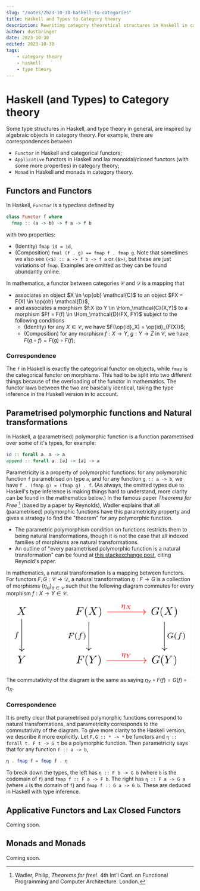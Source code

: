 ```yaml
---
slug: "/notes/2023-10-30-haskell-to-categories"
title: Haskell and Types to Category theory
description: Rewriting category theoretical structures in Haskell in category theory.
author: dustbringer
date: 2023-10-30
edited: 2023-10-30
tags:
    - category theory
    - haskell
    - type theory
---
```


# Haskell (and Types) to Category theory

Some type structures in Haskell, and type theory in general, are inspired by algebraic objects in category theory. For example, there are correspondences between
- `Functor` in Haskell and categorical functors;
- `Applicative` functors in Haskell and lax monoidal/closed functors (with some more properties) in category theory;
- `Monad` in Haskell and monads in category theory.

## Functors and Functors
In Haskell, `Functor` is a typeclass defined by
```hs
class Functor f where
  fmap :: (a -> b) -> f a -> f b
```
with two properties:
- (Identity) `fmap id = id`,
- (Composition) `fmal (f . g) == fmap f . fmap g`.
Note that sometimes we also see `(<$) :: a -> f b -> f a` or `($>)`, but these are just variations of `fmap`. Examples are omitted as they can be found abundantly online.

In mathematics, a functor between categories $\mathcal{C}$ and $\mathcal{D}$ is a mapping that
- associates an object $X \in \op{ob} \mathcal{C}$ to an object $FX = F(X) \in \op{ob} \mathcal{D}$,
- and associates a morphism $f:X \to Y \in \Hom_\mathcal{C}(X,Y)$ to a morphism $Ff = F(f) \in \Hom_\mathcal{D}(FX, FY)$ subject to the following conditions
  - (Identity) for any $X \in \mathcal{C}$, we have $F(\op{id}_X) = \op{id}_{F(X)}$;
  - (Composition) for any morphism $f:X \to Y$, $g: Y \to Z$ in $\mathcal{C}$, we have $F(g \circ f) = F(g) \circ F(f)$;


### Correspondence
The `f` in Haskell is exactly the categorical functor on objects, while `fmap` is  the categorical functor on morphisms. This had to be split into two different things because of the overloading of the functor in mathematics. The functor laws between the two are basically identical, taking the type inference in the Haskell version in to account.


## Parametrised polymorphic functions and Natural transformations

In Haskell, a (parametrised) polymorphic function is a function parametrised over some of it's types, for example:
```hs
id :: forall a. a -> a
append :: forall a. [a] -> [a] -> a
```
Parametricity is a property of polymorphic functions: for any polymorphic function `f` parametrised on type `a`, and for any function `g :: a -> b`, we have `f . (fmap g) = (fmap g) . f`. (As always, the omitted types due to Haskell's type inference is making things hard to understand, more clarity can be found in the mathematics below.) In the famous paper *Theorems for Free* [^1] (based by a paper by Reynolds), Wadler explains that all (parametrised) polymorphic functions have this parametricity property and gives a strategy to find the "theorem" for any polymorphic function.
- The parametric polymorphism condition on functions restricts them to being natural transformations, though it is not the case that all indexed families of morphisms are natural transformations.
- An outline of "every parametrised polymorphic function is a natural transformation" can be found at [this stackexchange post](https://cs.stackexchange.com/questions/136359/rigorous-proof-that-parametric-polymorphism-implies-naturality-using-parametrici), citing Reynold's paper.

In mathematics, a natural transformation is a mapping between functors. For functors $F,G : \mathcal{C} \to \mathcal{D}$, a natural transformation $\eta: F \to G$ is a collection of morphisms $\{\eta_a \}_{a \in \mathcal{C}}$ such that the following diagram commutes for every morphism $f: X \to Y \in \mathcal{C}$.
![](./resources/2023-10-30-haskell-to-categories/nat-transformation-general.svg)
The commutativity of the diagram is the same as saying $\eta_Y \circ F(f) = G(f) \circ \eta_X$.

### Correspondence
It is pretty clear that parametrised polymorphic functions correspond to natural transformations, and parametricity corresponds to the commutativity of the diagram. To give more clarity to the Haskell version, we describe it more explicitly. Let `F,G :: * -> *` be functors and `η :: forall t. F t -> G t` be a polymorphic function. Then parametricity says that for any function `f :: a -> b`,
```hs
η . fmap f = fmap f . η
```
To break down the types, the left has `η :: F b -> G b` (where `b` is the codomain of `f`) and `fmap f :: F a -> F b`. The right has `η :: F a -> G a` (where `a` is the domain of `f`) and `fmap f :: G a -> G b`. These are deduced in Haskell with type inference.


## Applicative Functors and Lax Closed Functors

Coming soon.


## Monads and Monads

Coming soon.



[^1]: Wadler, Philip, *Theorems for free!*. 4th Int'l Conf. on Functional Programming and Computer Architecture. London.













